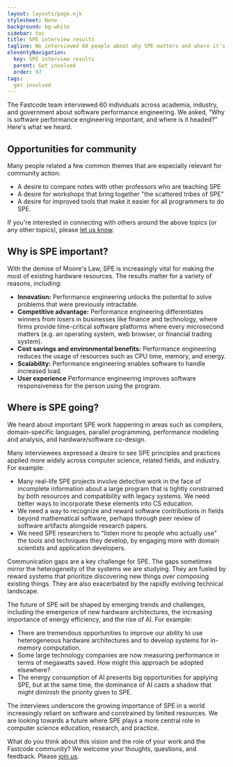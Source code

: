 ```yaml
---
layout: layouts/page.njk
stylesheet: None
background: bg-white
sidebar: toc
title: SPE interview results
tagline: We interviewed 60 people about why SPE matters and where it's going.
eleventyNavigation:
  key: SPE interview results
  parent: Get involved
  order: 97
tags:
  get_involved
---
```

 
The Fastcode team interviewed 60 individuals across academia, industry, and government about software performance engineering. We asked, “Why is software performance engineering important, and where is it headed?” Here's what we heard.

## Opportunities for community

Many people related a few common themes that are especially relevant for community action:
- A desire to compare notes with other professors who are teaching SPE
- A desire for workshops that bring together "the scattered tribes of SPE"
- A desire for improved tools that make it easier for all programmers to do SPE.

If you're interested in connecting with others around the above topics (or any other topics), please [let us know](../contact/).

## Why is SPE important?

With the demise of Moore's Law, SPE is increasingly vital for making the most of existing hardware resources. The results matter for a variety of reasons, including:

* **Innovation:** Performance engineering unlocks the potential to solve problems that were previously intractable.  
* **Competitive advantage:** Performance engineering differentiates winners from losers in businesses like finance and technology, where firms provide time-critical software platforms where every microsecond matters (e.g. an operating system, web browser, or financial trading system).
* **Cost savings and environmental benefits:** Performance engineering reduces the usage of resources such as CPU time, memory, and energy.
* **Scalability:** Performance engineering enables software to handle increased load.
* **User experience** Performance engineering improves software responsiveness for the person using the program.

## Where is SPE going?

We heard about important SPE work happening in areas such as compilers, domain-specific languages, parallel programming, performance modeling and analysis, and hardware/software co-design.

Many interviewees expressed a desire to see SPE principles and practices applied more widely across computer science, related fields, and industry. For example:

* Many real-life SPE projects involve detective work in the face of incomplete information about a large program that is tightly constrained by both resources and compatibility with legacy systems. We need better ways to incorporate these elements into CS education.  
* We need a way to recognize and reward software contributions in fields beyond mathematical software, perhaps through peer review of software artifacts alongside research papers.  
* We need SPE researchers to “listen more to people who actually use" the tools and techniques they develop, by engaging more with domain scientists and application developers.

Communication gaps are a key challenge for SPE. The gaps sometimes mirror the heterogeneity of the systems we are studying. They are fueled by reward systems that prioritize discovering new things over composing existing things. They are also exacerbated by the rapidly evolving technical landscape.

The future of SPE will be shaped by emerging trends and challenges, including the emergence of new hardware architectures, the increasing importance of energy efficiency, and the rise of AI. For example:

* There are tremendous opportunities to improve our ability to use heterogeneous hardware architectures and to develop systems for in-memory computation.  
* Some large technology companies are now measuring performance in terms of megawatts saved. How might this approach be adopted elsewhere?  
* The energy consumption of AI presents big opportunities for applying SPE, but at the same time, the dominance of AI casts a shadow that might diminish the priority given to SPE.

The interviews underscore the growing importance of SPE in a world increasingly reliant on software and constrained by limited resources. We are looking towards a future where SPE plays a more central role in computer science education, research, and practice. 

What do you think about this vision and the role of your work and the Fastcode community? We welcome your thoughts, questions, and feedback. Please [join us](../join-us/).